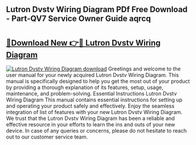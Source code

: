 ## Lutron Dvstv Wiring Diagram PDf Free Download - Part-QV7 Service Owner Guide aqrcq

# <h2><a href="http://dftosfs.blite.top/?on=Lutron+Dvstv+Wiring+Diagram">🔗Download New 👉🔴 Lutron Dvstv Wiring Diagram</a></h2>

[![Lutron Dvstv Wiring Diagram download](https://i.imgur.com/lujVjoI.png)](http://dftosfs.blite.top/?on=Lutron+Dvstv+Wiring+Diagram)
Greetings and welcome to the user manual for your newly acquired Lutron Dvstv Wiring Diagram. This manual is specifically designed to help you get the most out of your product by providing a thorough explanation of its features, setup, usage, maintenance, and problem-solving. Essential Instructions Lutron Dvstv Wiring Diagram This manual contains essential instructions for setting up and operating your product safely and effectively. Enjoy the seamless integration of list of features with your new Lutron Dvstv Wiring Diagram. We trust that the Lutron Dvstv Wiring Diagram has been a reliable and effective resource in your efforts to learn the ins and outs of your new device. In case of any queries or concerns, please do not hesitate to reach out to our customer service team.
